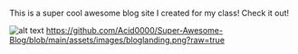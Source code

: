 This is a super cool awesome blog site I created for my class! Check it out!

![alt text](https://github.com/[username]/[reponame]/blob/[branch]/image.jpg?raw=true)
https://github.com/Acid0000/Super-Awesome-Blog/blob/main/assets/images/bloglanding.png?raw=true

